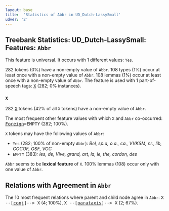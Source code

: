 ```yaml
---
layout: base
title:  'Statistics of Abbr in UD_Dutch-LassySmall'
udver: '2'
---
```


## Treebank Statistics: UD_Dutch-LassySmall: Features: `Abbr`

This feature is universal.
It occurs with 1 different values: `Yes`.

282 tokens (0%) have a non-empty value of `Abbr`.
108 types (1%) occur at least once with a non-empty value of `Abbr`.
108 lemmas (1%) occur at least once with a non-empty value of `Abbr`.
The feature is used with 1 part-of-speech tags: <tt><a href="nl_lassysmall-pos-X.html">X</a></tt> (282; 0% instances).

### `X`

282 <tt><a href="nl_lassysmall-pos-X.html">X</a></tt> tokens (42% of all `X` tokens) have a non-empty value of `Abbr`.

The most frequent other feature values with which `X` and `Abbr` co-occurred: <tt><a href="nl_lassysmall-feat-Foreign.html">Foreign</a></tt><tt>=EMPTY</tt> (282; 100%).

`X` tokens may have the following values of `Abbr`:

* `Yes` (282; 100% of non-empty `Abbr`): <em>Bel, sp.a, o.a., ca., VVKSM, nr., lib, COCOF, OSF, VGC</em>
* `EMPTY` (383): <em>les, de, Vive, grand, art, la, le, the, cordon, des</em>

`Abbr` seems to be **lexical feature** of `X`. 100% lemmas (108) occur only with one value of `Abbr`.

## Relations with Agreement in `Abbr`

The 10 most frequent relations where parent and child node agree in `Abbr`:
<tt>X --[<tt><a href="nl_lassysmall-dep-conj.html">conj</a></tt>]--> X</tt> (4; 100%),
<tt>X --[<tt><a href="nl_lassysmall-dep-parataxis.html">parataxis</a></tt>]--> X</tt> (2; 67%).

